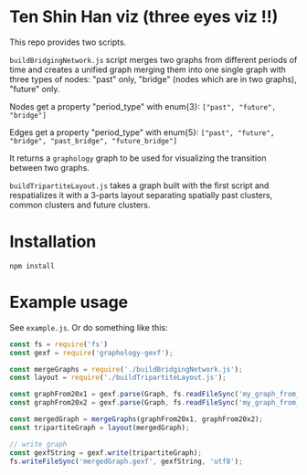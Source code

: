 # Ten Shin Han viz (three eyes viz !!)

This repo provides two scripts.

`buildBridgingNetwork.js` script merges two graphs from different periods of time and creates a unified graph merging them into one single graph with three types of nodes: "past" only, "bridge" (nodes which are in two graphs), "future" only.

Nodes get a property "period_type" with enum{3}: `["past", "future", "bridge"]`

Edges get a property "period_type" with enum{5}: `["past", "future", "bridge", "past_bridge", "future_bridge"]`

It returns a `graphology` graph to be used for visualizing  the transition between two graphs.

`buildTripartiteLayout.js` takes a graph built with the first script and respatializes it with a 3-parts layout separating spatially past clusters, common clusters and future clusters.

# Installation

```
npm install
```

# Example usage

See `example.js`. Or do something like this:

```js
const fs = require('fs')
const gexf = require('graphology-gexf');

const mergeGraphs = require('./buildBridgingNetwork.js');
const layout = require('./buildTripartiteLayout.js');

const graphFrom20x1 = gexf.parse(Graph, fs.readFileSync('my_graph_from_20x1.gexf', 'utf8'));
const graphFrom20x2 = gexf.parse(Graph, fs.readFileSync('my_graph_from_20x2.gexf', 'utf8'));

const mergedGraph = mergeGraphs(graphFrom20x1, graphFrom20x2);
const tripartiteGraph = layout(mergedGraph);

// write graph
const gexfString = gexf.write(tripartiteGraph);
fs.writeFileSync('mergedGraph.gexf', gexfString, 'utf8');
```

